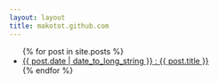 ```yaml
---
layout: layout
title: makotot.github.com
---
```



<ul>
  {% for post in site.posts %}
    <li><a href="{{ post.url }}">{{ post.date | date_to_long_string }} : {{ post.title }}</a></li>
  {% endfor %}
</ul>

